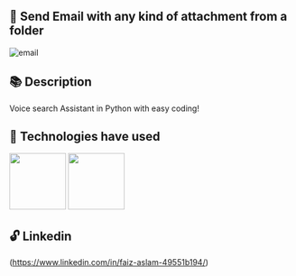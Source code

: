 
## 💌  Send Email with any kind of attachment from a folder 

![email](https://user-images.githubusercontent.com/18649504/83364148-5e7d6a00-a375-11ea-94d9-0a063b5f8f4f.gif)

## 📚  Description

   Voice search Assistant in Python with easy coding!

## 🚀 Technologies have used 

<img src="https://user-images.githubusercontent.com/18649504/66262823-725cd600-e7be-11e9-9cea-ea14305079db.png" width = "100">
<img src ="https://user-images.githubusercontent.com/18649504/66262944-91f4fe00-e7c0-11e9-979d-2f370d1ebbbc.png" width = "100">



## 🔓 Linkedin
(https://www.linkedin.com/in/faiz-aslam-49551b194/)

